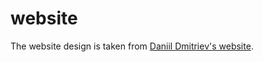 # website
The website design is taken from [Daniil Dmitriev's website](https://daniildmitriev.github.io/).
